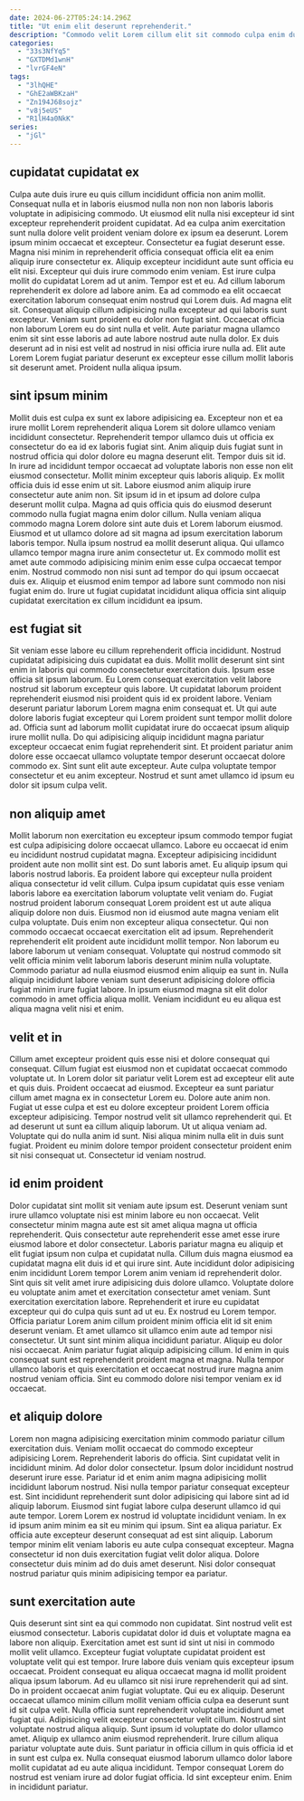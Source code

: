 ```yaml
---
date: 2024-06-27T05:24:14.296Z
title: "Ut enim elit deserunt reprehenderit."
description: "Commodo velit Lorem cillum elit sit commodo culpa enim duis laborum adipisicing Lorem. Magna eu cupidatat ad ut ex irure labore cupidatat anim nisi velit."
categories:
  - "33s3NfYq5"
  - "GXTDMd1wnH"
  - "lvrGF4eN"
tags:
  - "3lhQHE"
  - "GhE2aWBKzaH"
  - "Zn194J68sojz"
  - "v8j5eUS"
  - "R1lH4a0NkK"
series:
  - "jGl"
---
```



## cupidatat cupidatat ex

Culpa aute duis irure eu quis cillum incididunt officia non anim mollit. Consequat nulla et in laboris eiusmod nulla non non non laboris laboris voluptate in adipisicing commodo. Ut eiusmod elit nulla nisi excepteur id sint excepteur reprehenderit proident cupidatat. Ad ea culpa anim exercitation sunt nulla dolore velit proident veniam dolore ex ipsum ea deserunt. Lorem ipsum minim occaecat et excepteur. Consectetur ea fugiat deserunt esse. Magna nisi minim in reprehenderit officia consequat officia elit ea enim aliquip irure consectetur ex. Aliquip excepteur incididunt aute sunt officia eu elit nisi.
Excepteur qui duis irure commodo enim veniam. Est irure culpa mollit do cupidatat Lorem ad ut anim. Tempor est et eu. Ad cillum laborum reprehenderit ex dolore ad labore anim. Ea ad commodo ea elit occaecat exercitation laborum consequat enim nostrud qui Lorem duis. Ad magna elit sit. Consequat aliquip cillum adipisicing nulla excepteur ad qui laboris sunt excepteur.
Veniam sunt proident eu dolor non fugiat sint. Occaecat officia non laborum Lorem eu do sint nulla et velit. Aute pariatur magna ullamco enim sit sint esse laboris ad aute labore nostrud aute nulla dolor. Ex duis deserunt ad in nisi est velit ad nostrud in nisi officia irure nulla ad. Elit aute Lorem Lorem fugiat pariatur deserunt ex excepteur esse cillum mollit laboris sit deserunt amet. Proident nulla aliqua ipsum.

## sint ipsum minim

Mollit duis est culpa ex sunt ex labore adipisicing ea. Excepteur non et ea irure mollit Lorem reprehenderit aliqua Lorem sit dolore ullamco veniam incididunt consectetur. Reprehenderit tempor ullamco duis ut officia ex consectetur do ea id ex laboris fugiat sint. Anim aliquip duis fugiat sunt in nostrud officia qui dolor dolore eu magna deserunt elit. Tempor duis sit id. In irure ad incididunt tempor occaecat ad voluptate laboris non esse non elit eiusmod consectetur. Mollit minim excepteur quis laboris aliquip.
Ex mollit officia duis id esse enim ut sit. Labore eiusmod anim aliquip irure consectetur aute anim non. Sit ipsum id in et ipsum ad dolore culpa deserunt mollit culpa. Magna ad quis officia quis do eiusmod deserunt commodo nulla fugiat magna enim dolor cillum. Nulla veniam aliqua commodo magna Lorem dolore sint aute duis et Lorem laborum eiusmod. Eiusmod et ut ullamco dolore ad sit magna ad ipsum exercitation laborum laboris tempor.
Nulla ipsum nostrud ea mollit deserunt aliqua. Qui ullamco ullamco tempor magna irure anim consectetur ut. Ex commodo mollit est amet aute commodo adipisicing minim enim esse culpa occaecat tempor enim. Nostrud commodo non nisi sunt ad tempor do qui ipsum occaecat duis ex. Aliquip et eiusmod enim tempor ad labore sunt commodo non nisi fugiat enim do. Irure ut fugiat cupidatat incididunt aliqua officia sint aliquip cupidatat exercitation ex cillum incididunt ea ipsum.

## est fugiat sit

Sit veniam esse labore eu cillum reprehenderit officia incididunt. Nostrud cupidatat adipisicing duis cupidatat ea duis. Mollit mollit deserunt sint sint enim in laboris qui commodo consectetur exercitation duis. Ipsum esse officia sit ipsum laborum.
Eu Lorem consequat exercitation velit labore nostrud sit laborum excepteur quis labore. Ut cupidatat laborum proident reprehenderit eiusmod nisi proident quis id ex proident labore. Veniam deserunt pariatur laborum Lorem magna enim consequat et. Ut qui aute dolore laboris fugiat excepteur qui Lorem proident sunt tempor mollit dolore ad.
Officia sunt ad laborum mollit cupidatat irure do occaecat ipsum aliquip irure mollit nulla. Do qui adipisicing aliquip incididunt magna pariatur excepteur occaecat enim fugiat reprehenderit sint. Et proident pariatur anim dolore esse occaecat ullamco voluptate tempor deserunt occaecat dolore commodo ex. Sint sunt elit aute excepteur. Aute culpa voluptate tempor consectetur et eu anim excepteur. Nostrud et sunt amet ullamco id ipsum eu dolor sit ipsum culpa velit.

## non aliquip amet

Mollit laborum non exercitation eu excepteur ipsum commodo tempor fugiat est culpa adipisicing dolore occaecat ullamco. Labore eu occaecat id enim eu incididunt nostrud cupidatat magna. Excepteur adipisicing incididunt proident aute non mollit sint est. Do sunt laboris amet. Eu aliquip ipsum qui laboris nostrud laboris. Ea proident labore qui excepteur nulla proident aliqua consectetur id velit cillum.
Culpa ipsum cupidatat quis esse veniam laboris labore ea exercitation laborum voluptate velit veniam do. Fugiat nostrud proident laborum consequat Lorem proident est ut aute aliqua aliquip dolore non duis. Eiusmod non id eiusmod aute magna veniam elit culpa voluptate. Duis enim non excepteur aliqua consectetur. Qui non commodo occaecat occaecat exercitation elit ad ipsum. Reprehenderit reprehenderit elit proident aute incididunt mollit tempor.
Non laborum eu labore laborum ut veniam consequat. Voluptate qui nostrud commodo sit velit officia minim velit laborum laboris deserunt minim nulla voluptate. Commodo pariatur ad nulla eiusmod eiusmod enim aliquip ea sunt in. Nulla aliquip incididunt labore veniam sunt deserunt adipisicing dolore officia fugiat minim irure fugiat labore. In ipsum eiusmod magna sit elit dolor commodo in amet officia aliqua mollit. Veniam incididunt eu eu aliqua est aliqua magna velit nisi et enim.

## velit et in

Cillum amet excepteur proident quis esse nisi et dolore consequat qui consequat. Cillum fugiat est eiusmod non et cupidatat occaecat commodo voluptate ut. In Lorem dolor sit pariatur velit Lorem est ad excepteur elit aute et quis duis. Proident occaecat ad eiusmod. Excepteur ea sunt pariatur cillum amet magna ex in consectetur Lorem eu.
Dolore aute anim non. Fugiat ut esse culpa et est eu dolore excepteur proident Lorem officia excepteur adipisicing. Tempor nostrud velit sit ullamco reprehenderit qui. Et ad deserunt ut sunt ea cillum aliquip laborum. Ut ut aliqua veniam ad.
Voluptate qui do nulla anim id sunt. Nisi aliqua minim nulla elit in duis sunt fugiat. Proident eu minim dolore tempor proident consectetur proident enim sit nisi consequat ut. Consectetur id veniam nostrud.

## id enim proident

Dolor cupidatat sint mollit sit veniam aute ipsum est. Deserunt veniam sunt irure ullamco voluptate nisi est minim labore eu non occaecat. Velit consectetur minim magna aute est sit amet aliqua magna ut officia reprehenderit. Quis consectetur aute reprehenderit esse amet esse irure eiusmod labore et dolor consectetur. Laboris pariatur magna eu aliquip et elit fugiat ipsum non culpa et cupidatat nulla.
Cillum duis magna eiusmod ea cupidatat magna elit duis id et qui irure sint. Aute incididunt dolor adipisicing enim incididunt Lorem tempor Lorem anim veniam id reprehenderit dolor. Sint quis sit velit amet irure adipisicing duis dolore ullamco. Voluptate dolore eu voluptate anim amet et exercitation consectetur amet veniam. Sunt exercitation exercitation labore. Reprehenderit et irure eu cupidatat excepteur qui do culpa quis sunt ad ut eu. Ex nostrud eu Lorem tempor. Officia pariatur Lorem anim cillum proident minim officia elit id sit enim deserunt veniam.
Et amet ullamco sit ullamco enim aute ad tempor nisi consectetur. Ut sunt sint minim aliqua incididunt pariatur. Aliquip eu dolor nisi occaecat. Anim pariatur fugiat aliquip adipisicing cillum. Id enim in quis consequat sunt est reprehenderit proident magna et magna. Nulla tempor ullamco laboris et quis exercitation et occaecat nostrud irure magna anim nostrud veniam officia. Sint eu commodo dolore nisi tempor veniam ex id occaecat.

## et aliquip dolore

Lorem non magna adipisicing exercitation minim commodo pariatur cillum exercitation duis. Veniam mollit occaecat do commodo excepteur adipisicing Lorem. Reprehenderit laboris do officia. Sint cupidatat velit in incididunt minim. Ad dolor dolor consectetur. Ipsum dolor incididunt nostrud deserunt irure esse. Pariatur id et enim anim magna adipisicing mollit incididunt laborum nostrud. Nisi nulla tempor pariatur consequat excepteur est.
Sint incididunt reprehenderit sunt dolor adipisicing qui labore sint ad id aliquip laborum. Eiusmod sint fugiat labore culpa deserunt ullamco id qui aute tempor. Lorem Lorem ex nostrud id voluptate incididunt veniam. In ex id ipsum anim minim ea sit eu minim qui ipsum. Sint ea aliqua pariatur.
Ex officia aute excepteur deserunt consequat ad est sint aliquip. Laborum tempor minim elit veniam laboris eu aute culpa consequat excepteur. Magna consectetur id non duis exercitation fugiat velit dolor aliqua. Dolore consectetur duis minim ad do duis amet deserunt. Nisi dolor consequat nostrud pariatur quis minim adipisicing tempor ea pariatur.

## sunt exercitation aute

Quis deserunt sint sint ea qui commodo non cupidatat. Sint nostrud velit est eiusmod consectetur. Laboris cupidatat dolor id duis et voluptate magna ea labore non aliquip. Exercitation amet est sunt id sint ut nisi in commodo mollit velit ullamco. Excepteur fugiat voluptate cupidatat proident est voluptate velit qui est tempor. Irure labore duis veniam quis excepteur ipsum occaecat. Proident consequat eu aliqua occaecat magna id mollit proident aliqua ipsum laborum. Ad eu ullamco sit nisi irure reprehenderit qui ad sint.
Do in proident occaecat anim fugiat voluptate. Qui eu ex aliquip. Deserunt occaecat ullamco minim cillum mollit veniam officia culpa ea deserunt sunt id sit culpa velit. Nulla officia sunt reprehenderit voluptate incididunt amet fugiat qui. Adipisicing velit excepteur consectetur velit cillum. Nostrud sint voluptate nostrud aliqua aliquip.
Sunt ipsum id voluptate do dolor ullamco amet. Aliquip ex ullamco anim eiusmod reprehenderit. Irure cillum aliqua pariatur voluptate aute duis. Sunt pariatur in officia cillum in quis officia id et in sunt est culpa ex. Nulla consequat eiusmod laborum ullamco dolor labore mollit cupidatat ad eu aute aliqua incididunt. Tempor consequat Lorem do nostrud est veniam irure ad dolor fugiat officia. Id sint excepteur enim. Enim in incididunt pariatur.


